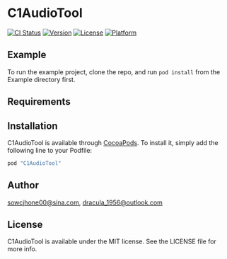 # C1AudioTool

[![CI Status](http://img.shields.io/travis/sowcjhone00@sina.com/C1AudioTool.svg?style=flat)](https://travis-ci.org/sowcjhone00@sina.com/C1AudioTool)
[![Version](https://img.shields.io/cocoapods/v/C1AudioTool.svg?style=flat)](http://cocoapods.org/pods/C1AudioTool)
[![License](https://img.shields.io/cocoapods/l/C1AudioTool.svg?style=flat)](http://cocoapods.org/pods/C1AudioTool)
[![Platform](https://img.shields.io/cocoapods/p/C1AudioTool.svg?style=flat)](http://cocoapods.org/pods/C1AudioTool)

## Example

To run the example project, clone the repo, and run `pod install` from the Example directory first.

## Requirements

## Installation

C1AudioTool is available through [CocoaPods](http://cocoapods.org). To install
it, simply add the following line to your Podfile:

```ruby
pod "C1AudioTool"
```

## Author

sowcjhone00@sina.com, dracula_1956@outlook.com

## License

C1AudioTool is available under the MIT license. See the LICENSE file for more info.
